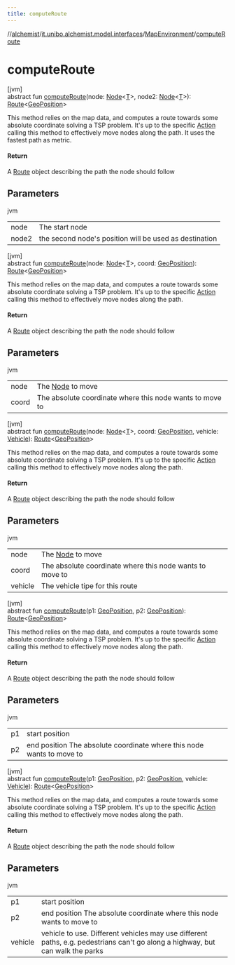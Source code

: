 ```yaml
---
title: computeRoute
---
```

//[alchemist](../../../index.html)/[it.unibo.alchemist.model.interfaces](../index.html)/[MapEnvironment](index.html)/[computeRoute](compute-route.html)



# computeRoute



[jvm]\
abstract fun [computeRoute](compute-route.html)(node: [Node](../-node/index.html)<[T](../../it.unibo.alchemist.model.implementations.actions/-reproduce-g-p-s-trace/index.html)>, node2: [Node](../-node/index.html)<[T](../../it.unibo.alchemist.model.implementations.actions/-reproduce-g-p-s-trace/index.html)>): [Route](../-route/index.html)<[GeoPosition](../-geo-position/index.html)>



This method relies on the map data, and computes a route towards some absolute coordinate solving a TSP problem. It's up to the specific [Action](../-action/index.html) calling this method to effectively move nodes along the path. It uses the fastest path as metric.



#### Return



A [Route](../-route/index.html) object describing the path the node should follow



## Parameters


jvm

| | |
|---|---|
| node | The start node |
| node2 | the second node's position will be used as destination |





[jvm]\
abstract fun [computeRoute](compute-route.html)(node: [Node](../-node/index.html)<[T](../../it.unibo.alchemist.model.implementations.actions/-reproduce-g-p-s-trace/index.html)>, coord: [GeoPosition](../-geo-position/index.html)): [Route](../-route/index.html)<[GeoPosition](../-geo-position/index.html)>



This method relies on the map data, and computes a route towards some absolute coordinate solving a TSP problem. It's up to the specific [Action](../-action/index.html) calling this method to effectively move nodes along the path.



#### Return



A [Route](../-route/index.html) object describing the path the node should follow



## Parameters


jvm

| | |
|---|---|
| node | The [Node](../-node/index.html) to move |
| coord | The absolute coordinate where this node wants to move to |





[jvm]\
abstract fun [computeRoute](compute-route.html)(node: [Node](../-node/index.html)<[T](../../it.unibo.alchemist.model.implementations.actions/-reproduce-g-p-s-trace/index.html)>, coord: [GeoPosition](../-geo-position/index.html), vehicle: [Vehicle](../-vehicle/index.html)): [Route](../-route/index.html)<[GeoPosition](../-geo-position/index.html)>



This method relies on the map data, and computes a route towards some absolute coordinate solving a TSP problem. It's up to the specific [Action](../-action/index.html) calling this method to effectively move nodes along the path.



#### Return



A [Route](../-route/index.html) object describing the path the node should follow



## Parameters


jvm

| | |
|---|---|
| node | The [Node](../-node/index.html) to move |
| coord | The absolute coordinate where this node wants to move to |
| vehicle | The vehicle tipe for this route |





[jvm]\
abstract fun [computeRoute](compute-route.html)(p1: [GeoPosition](../-geo-position/index.html), p2: [GeoPosition](../-geo-position/index.html)): [Route](../-route/index.html)<[GeoPosition](../-geo-position/index.html)>



This method relies on the map data, and computes a route towards some absolute coordinate solving a TSP problem. It's up to the specific [Action](../-action/index.html) calling this method to effectively move nodes along the path.



#### Return



A [Route](../-route/index.html) object describing the path the node should follow



## Parameters


jvm

| | |
|---|---|
| p1 | start position |
| p2 | end position The absolute coordinate where this node wants to move to |





[jvm]\
abstract fun [computeRoute](compute-route.html)(p1: [GeoPosition](../-geo-position/index.html), p2: [GeoPosition](../-geo-position/index.html), vehicle: [Vehicle](../-vehicle/index.html)): [Route](../-route/index.html)<[GeoPosition](../-geo-position/index.html)>



This method relies on the map data, and computes a route towards some absolute coordinate solving a TSP problem. It's up to the specific [Action](../-action/index.html) calling this method to effectively move nodes along the path.



#### Return



A [Route](../-route/index.html) object describing the path the node should follow



## Parameters


jvm

| | |
|---|---|
| p1 | start position |
| p2 | end position The absolute coordinate where this node wants to move to |
| vehicle | vehicle to use. Different vehicles may use different paths, e.g. pedestrians can't go along a highway, but can walk the parks |




